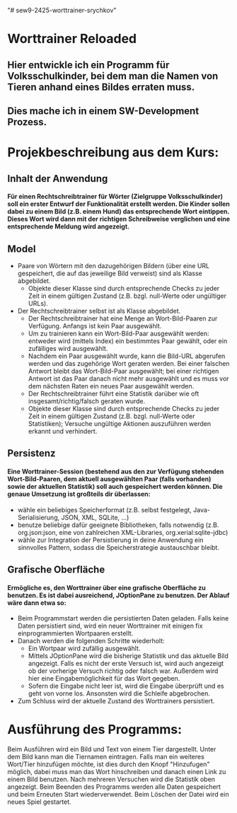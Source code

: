 "# sew9-2425-worttrainer-srychkov"

# Worttrainer Reloaded

## Hier entwickle ich ein Programm für Volksschulkinder, bei dem man die Namen von Tieren anhand eines Bildes erraten muss.

## Dies mache ich in einem SW-Development Prozess.

# Projekbeschreibung aus dem Kurs:

## Inhalt der Anwendung

#### Für einen Rechtschreibtrainer für Wörter (Zielgruppe Volksschulkinder) soll ein erster Entwurf der Funktionalität erstellt werden. Die Kinder sollen dabei zu einem Bild (z.B. einem Hund) das entsprechende Wort eintippen. Dieses Wort wird dann mit der richtigen Schreibweise verglichen und eine entsprechende Meldung wird angezeigt.

## Model

- Paare von Wörtern mit den dazugehörigen Bildern (über eine URL gespeichert, die auf das jeweilige Bild verweist) sind als Klasse abgebildet.
  - Objekte dieser Klasse sind durch entsprechende Checks zu jeder Zeit in einem gültigen Zustand (z.B. bzgl. null-Werte oder ungültiger URLs).
- Der Rechtschreibtrainer selbst ist als Klasse abgebildet.
  - Der Rechtschreibtrainer hat eine Menge an Wort-Bild-Paaren zur Verfügung. Anfangs ist kein Paar ausgewählt.
  - Um zu trainieren kann ein Wort-Bild-Paar ausgewählt werden: entweder wird (mittels Index) ein bestimmtes Paar gewählt, oder ein zufälliges wird ausgewählt.
  - Nachdem ein Paar ausgewählt wurde, kann die Bild-URL abgerufen werden und das zugehörige Wort geraten werden. Bei einer falschen Antwort bleibt das Wort-Bild-Paar ausgewählt; bei einer richtigen Antwort ist das Paar danach nicht mehr ausgewählt und es muss vor dem nächsten Raten ein neues Paar ausgewählt werden.
  - Der Rechtschreibtrainer führt eine Statistik darüber wie oft insgesamt/richtig/falsch geraten wurde.
  - Objekte dieser Klasse sind durch entsprechende Checks zu jeder Zeit in einem gültigen Zustand (z.B. bzgl. null-Werte oder Statistiken); Versuche ungültige Aktionen auszuführen werden erkannt und verhindert.

## Persistenz

#### Eine Worttrainer-Session (bestehend aus den zur Verfügung stehenden Wort-Bild-Paaren, dem aktuell ausgewählten Paar (falls vorhanden) sowie der aktuellen Statistik) soll auch gespeichert werden können. Die genaue Umsetzung ist großteils dir überlassen:

- wähle ein beliebiges Speicherformat (z.B. selbst festgelegt, Java-Serialisierung, JSON, XML, SQLite, ...)
- benutze beliebige dafür geeignete Bibliotheken, falls notwendig (z.B. org.json:json, eine von zahlreichen XML-Libraries, org.xerial:sqlite-jdbc)
- wähle zur Integration der Persistierung in deine Anwendung ein sinnvolles Pattern, sodass die Speicherstrategie austauschbar bleibt.

## Grafische Oberfläche

#### Ermögliche es, den Worttrainer über eine grafische Oberfläche zu benutzen. Es ist dabei ausreichend, JOptionPane zu benutzen. Der Ablauf wäre dann etwa so:

- Beim Programmstart werden die persistierten Daten geladen. Falls keine Daten persistiert sind, wird ein neuer Worttrainer mit einigen fix einprogrammierten Wortpaaren erstellt.
- Danach werden die folgenden Schritte wiederholt:
  - Ein Wortpaar wird zufällig ausgewählt.
  - Mittels JOptionPane wird die bisherige Statistik und das aktuelle Bild angezeigt. Falls es nicht der erste Versuch ist, wird auch angezeigt ob der vorherige Versuch richtig oder falsch war. Außerdem wird hier eine Eingabemöglichkeit für das Wort gegeben.
  - Sofern die Eingabe nicht leer ist, wird die Eingabe überprüft und es geht von vorne los. Ansonsten wird die Schleife abgebrochen.
- Zum Schluss wird der aktuelle Zustand des Worttrainers persistiert.

# Ausführung des Programms:

Beim Ausführen wird ein Bild und Text von einem Tier dargestellt. Unter dem Bild kann man die Tiernamen eintragen.
Falls man ein weiteres Wort/Tier hinzufügen möchte, ist dies durch den Knopf "Hinzufugen" möglich, dabei muss man das Wort hinschreiben und danach einen Link zu einem Bild benutzen. Nach mehreren Versuchen wird die Statistik oben angezeigt. Beim Beenden des Programms werden alle Daten gespeichert und beim Erneuten Start wiederverwendet.
Beim Löschen der Datei wird ein neues Spiel gestartet.
